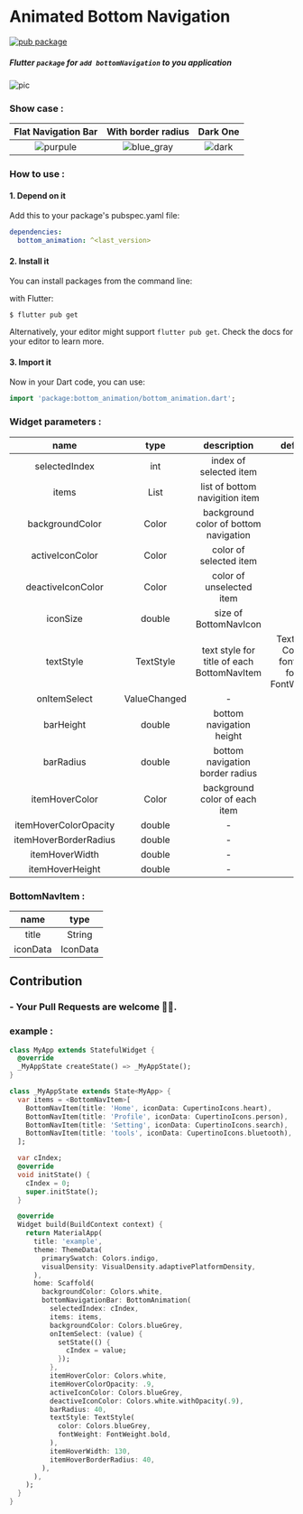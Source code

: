 # Animated Bottom Navigation

[![pub package](https://img.shields.io/pub/v/bottom_animation?color=green&style=flat-square)](https://pub.dev/packages/bottom_animation)

##### Flutter `package` for `add bottomNavigation` to you application

![pic](https://github.com/mahmoud-eslami/bottom_animation/blob/master/files/Screenshot%20from%202020-07-03%2021-45-00.png)

### Show case :

|                     Flat Navigation Bar                      |                      With border radius                      |                           Dark One                           |
| :----------------------------------------------------------: | :----------------------------------------------------------: | :----------------------------------------------------------: |
| ![purpule](https://github.com/mahmoud-eslami/bottom_animation/blob/master/files/purple-showCase.gif) | ![blue_gray](https://github.com/mahmoud-eslami/bottom_animation/blob/master/files/blueGray-showCase.gif) | ![dark](https://github.com/mahmoud-eslami/bottom_animation/blob/master/files/black-showCase.gif) |



### How to use :

#### 1. Depend on it

Add this to your package's pubspec.yaml file:

```yaml
dependencies:
  bottom_animation: ^<last_version>
```

#### 2. Install it

You can install packages from the command line:

with Flutter:

```shell
$ flutter pub get
```

Alternatively, your editor might support `flutter pub get`. Check the docs for your editor to learn more.

#### 3. Import it

Now in your Dart code, you can use:

```dart
import 'package:bottom_animation/bottom_animation.dart';
```



### Widget parameters :

|         name          |        type         |                description                 |                        default_value                         |
| :-------------------: | :-----------------: | :----------------------------------------: | :----------------------------------------------------------: |
|     selectedIndex     |         int         |           index of selected item           |                              -                               |
|         items         | List<BottomNavItem> |       list of bottom navigition item       |                              -                               |
|    backgroundColor    |        Color        |   background color of bottom navigation    |                              -                               |
|    activeIconColor    |        Color        |           color of selected item           |                              -                               |
|   deactiveIconColor   |        Color        |          color of unselected item          |                              -                               |
|       iconSize        |       double        |           size of BottomNavIcon            |                              30                              |
|       textStyle       |      TextStyle      | text style for title of each BottomNavItem | TextStyle(color: Colors.white, fontSize: 18.0, fontWeight: FontWeight.w300) |
|     onItemSelect      |  ValueChanged<int>  |                     -                      |                              -                               |
|       barHeight       |       double        |          bottom navigation height          |                              80                              |
|       barRadius       |       double        |      bottom navigation border radius       |                              0                               |
|    itemHoverColor     |        Color        |       background color of each item        |                              -                               |
| itemHoverColorOpacity |       double        |                     -                      |                              13                              |
| itemHoverBorderRadius |       double        |                     -                      |                              15                              |
|    itemHoverWidth     |       double        |                     -                      |                             150                              |
|    itemHoverHeight    |       double        |                     -                      |                              55                              |

### BottomNavItem :

|   name   |   type   |
| :------: | :------: |
|  title   |  String  |
| iconData | IconData |



## Contribution

### - Your Pull Requests are welcome 🥳🙏.



### example :

```dart
class MyApp extends StatefulWidget {
  @override
  _MyAppState createState() => _MyAppState();
}

class _MyAppState extends State<MyApp> {
  var items = <BottomNavItem>[
    BottomNavItem(title: 'Home', iconData: CupertinoIcons.heart),
    BottomNavItem(title: 'Profile', iconData: CupertinoIcons.person),
    BottomNavItem(title: 'Setting', iconData: CupertinoIcons.search),
    BottomNavItem(title: 'tools', iconData: CupertinoIcons.bluetooth),
  ];

  var cIndex;
  @override
  void initState() {
    cIndex = 0;
    super.initState();
  }

  @override
  Widget build(BuildContext context) {
    return MaterialApp(
      title: 'example',
      theme: ThemeData(
        primarySwatch: Colors.indigo,
        visualDensity: VisualDensity.adaptivePlatformDensity,
      ),
      home: Scaffold(
        backgroundColor: Colors.white,
        bottomNavigationBar: BottomAnimation(
          selectedIndex: cIndex,
          items: items,
          backgroundColor: Colors.blueGrey,
          onItemSelect: (value) {
            setState(() {
              cIndex = value;
            });
          },
          itemHoverColor: Colors.white,
          itemHoverColorOpacity: .9,
          activeIconColor: Colors.blueGrey,
          deactiveIconColor: Colors.white.withOpacity(.9),
          barRadius: 40,
          textStyle: TextStyle(
            color: Colors.blueGrey,
            fontWeight: FontWeight.bold,
          ),
          itemHoverWidth: 130,
          itemHoverBorderRadius: 40,
        ),
      ),
    );
  }
}
```



